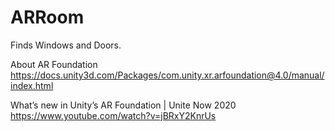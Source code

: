 # ARRoom
Finds Windows and Doors.  

About AR Foundation
https://docs.unity3d.com/Packages/com.unity.xr.arfoundation@4.0/manual/index.html

What’s new in Unity’s AR Foundation | Unite Now 2020
https://www.youtube.com/watch?v=jBRxY2KnrUs
